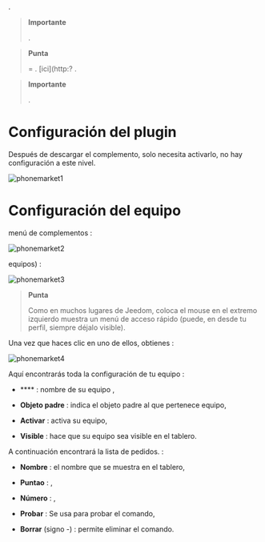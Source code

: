 
.

> **Importante**
>
> 
> .

> **Punta**
>
>  =
> . 
> [ici](http:?
> .

> **Importante**
>
> .

Configuración del plugin 
=======================

Después de descargar el complemento, solo necesita activarlo,
no hay configuración a este nivel.

![phonemarket1](../images/phonemarket1.PNG)

Configuración del equipo 
=============================


menú de complementos :

![phonemarket2](../images/phonemarket2.PNG)


equipos) :

![phonemarket3](../images/phonemarket3.PNG)

> **Punta**
>
> Como en muchos lugares de Jeedom, coloca el mouse en el extremo izquierdo
> muestra un menú de acceso rápido (puede, en
> desde tu perfil, siempre déjalo visible).

Una vez que haces clic en uno de ellos, obtienes :

![phonemarket4](../images/phonemarket4.PNG)

Aquí encontrarás toda la configuración de tu equipo :

-   **** : nombre de su equipo
    ,

-   **Objeto padre** : indica el objeto padre al que pertenece
    equipo,

-   **Activar** : activa su equipo,

-   **Visible** : hace que su equipo sea visible en el tablero.

A continuación encontrará la lista de pedidos. :

-   **Nombre** : el nombre que se muestra en el tablero,

-   **Puntao** : ,

-   **Número** : 
    ,

-   **Probar** : Se usa para probar el comando,

-   **Borrar** (signo -) : permite eliminar el comando.


